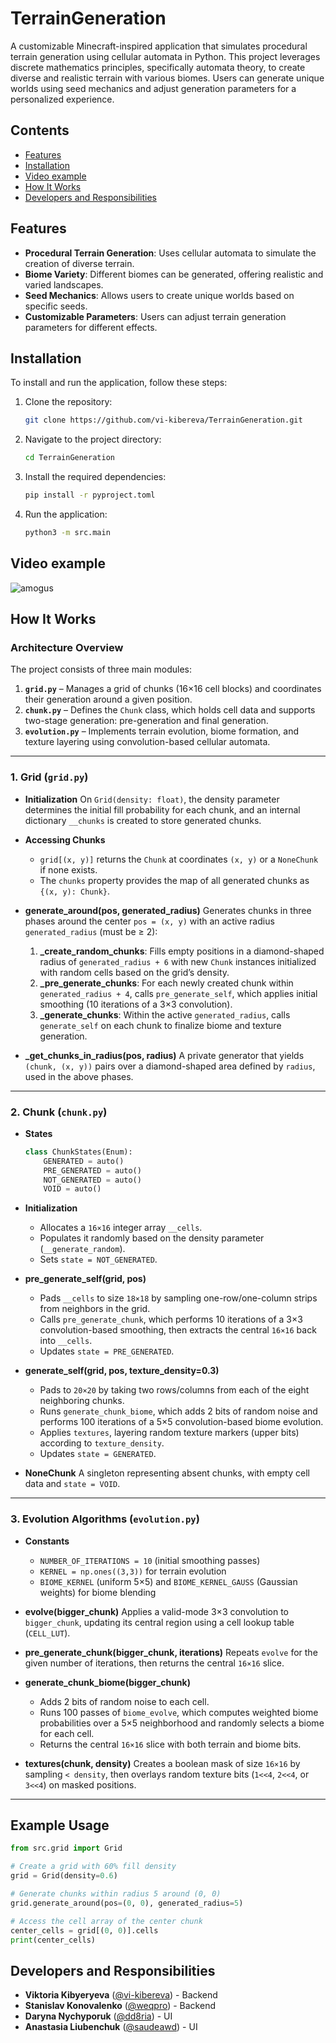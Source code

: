 # TerrainGeneration

A customizable Minecraft-inspired application that simulates procedural terrain generation using cellular automata in Python. This project leverages discrete mathematics principles, specifically automata theory, to create diverse and realistic terrain with various biomes. Users can generate unique worlds using seed mechanics and adjust generation parameters for a personalized experience.

## Contents

* [Features](#features)
* [Installation](#installation)
* [Video example](#video-example)
* [How It Works](#how-it-works)
* [Developers and Responsibilities](#developers-and-responsibilities)

## Features

* **Procedural Terrain Generation**: Uses cellular automata to simulate the creation of diverse terrain.
* **Biome Variety**: Different biomes can be generated, offering realistic and varied landscapes.
* **Seed Mechanics**: Allows users to create unique worlds based on specific seeds.
* **Customizable Parameters**: Users can adjust terrain generation parameters for different effects.

## Installation

To install and run the application, follow these steps:

1. Clone the repository:

   ```bash
   git clone https://github.com/vi-kibereva/TerrainGeneration.git
   ```

2. Navigate to the project directory:

   ```bash
   cd TerrainGeneration
   ```

3. Install the required dependencies:

   ```bash
   pip install -r pyproject.toml
   ```

4. Run the application:

   ```bash
   python3 -m src.main
   ```

## Video example
![amogus](https://media4.giphy.com/media/v1.Y2lkPTc5MGI3NjExODU1cjRrNjB4Z3JmY2lzMzQzOWN1ZTBhd2phcWZmd2JuZmNkbDNqaSZlcD12MV9pbnRlcm5hbF9naWZfYnlfaWQmY3Q9Zw/sPVn4kmov6qquA2rlh/giphy.gif)


## How It Works

### Architecture Overview

The project consists of three main modules:

1. **`grid.py`** – Manages a grid of chunks (16×16 cell blocks) and coordinates their generation around a given position.
2. **`chunk.py`** – Defines the `Chunk` class, which holds cell data and supports two-stage generation: pre-generation and final generation.
3. **`evolution.py`** – Implements terrain evolution, biome formation, and texture layering using convolution-based cellular automata.

---

### 1. Grid (`grid.py`)

* **Initialization**
  On `Grid(density: float)`, the density parameter determines the initial fill probability for each chunk, and an internal dictionary `__chunks` is created to store generated chunks.

* **Accessing Chunks**

  * `grid[(x, y)]` returns the `Chunk` at coordinates `(x, y)` or a `NoneChunk` if none exists.
  * The `chunks` property provides the map of all generated chunks as `{(x, y): Chunk}`.

* **generate\_around(pos, generated\_radius)**
  Generates chunks in three phases around the center `pos = (x, y)` with an active radius `generated_radius` (must be ≥ 2):

  1. **\_create\_random\_chunks**: Fills empty positions in a diamond-shaped radius of `generated_radius + 6` with new `Chunk` instances initialized with random cells based on the grid’s density.
  2. **\_pre\_generate\_chunks**: For each newly created chunk within `generated_radius + 4`, calls `pre_generate_self`, which applies initial smoothing (10 iterations of a 3×3 convolution).
  3. **\_generate\_chunks**: Within the active `generated_radius`, calls `generate_self` on each chunk to finalize biome and texture generation.

* **\_get\_chunks\_in\_radius(pos, radius)**
  A private generator that yields `(chunk, (x, y))` pairs over a diamond-shaped area defined by `radius`, used in the above phases.

---

### 2. Chunk (`chunk.py`)

* **States**

  ```python
  class ChunkStates(Enum):
      GENERATED = auto()
      PRE_GENERATED = auto()
      NOT_GENERATED = auto()
      VOID = auto()
  ```

* **Initialization**

  * Allocates a `16×16` integer array `__cells`.
  * Populates it randomly based on the density parameter (`__generate_random`).
  * Sets `state = NOT_GENERATED`.

* **pre\_generate\_self(grid, pos)**

  * Pads `__cells` to size `18×18` by sampling one-row/one-column strips from neighbors in the grid.
  * Calls `pre_generate_chunk`, which performs 10 iterations of a 3×3 convolution-based smoothing, then extracts the central `16×16` back into `__cells`.
  * Updates `state = PRE_GENERATED`.

* **generate\_self(grid, pos, texture\_density=0.3)**

  * Pads to `20×20` by taking two rows/columns from each of the eight neighboring chunks.
  * Runs `generate_chunk_biome`, which adds 2 bits of random noise and performs 100 iterations of a 5×5 convolution-based biome evolution.
  * Applies `textures`, layering random texture markers (upper bits) according to `texture_density`.
  * Updates `state = GENERATED`.

* **NoneChunk**
  A singleton representing absent chunks, with empty cell data and `state = VOID`.

---

### 3. Evolution Algorithms (`evolution.py`)

* **Constants**

  * `NUMBER_OF_ITERATIONS = 10` (initial smoothing passes)
  * `KERNEL = np.ones((3,3))` for terrain evolution
  * `BIOME_KERNEL` (uniform 5×5) and `BIOME_KERNEL_GAUSS` (Gaussian weights) for biome blending

* **evolve(bigger\_chunk)**
  Applies a valid-mode 3×3 convolution to `bigger_chunk`, updating its central region using a cell lookup table (`CELL_LUT`).

* **pre\_generate\_chunk(bigger\_chunk, iterations)**
  Repeats `evolve` for the given number of iterations, then returns the central `16×16` slice.

* **generate\_chunk\_biome(bigger\_chunk)**

  * Adds 2 bits of random noise to each cell.
  * Runs 100 passes of `biome_evolve`, which computes weighted biome probabilities over a 5×5 neighborhood and randomly selects a biome for each cell.
  * Returns the central `16×16` slice with both terrain and biome bits.

* **textures(chunk, density)**
  Creates a boolean mask of size `16×16` by sampling `< density`, then overlays random texture bits (`1<<4`, `2<<4`, or `3<<4`) on masked positions.

---

## Example Usage

```python
from src.grid import Grid

# Create a grid with 60% fill density
grid = Grid(density=0.6)

# Generate chunks within radius 5 around (0, 0)
grid.generate_around(pos=(0, 0), generated_radius=5)

# Access the cell array of the center chunk
center_cells = grid[(0, 0)].cells
print(center_cells)
```


## Developers and Responsibilities

* **Viktoria Kibyeryeva** ([@vi-kibereva](https://github.com/vi-kibereva)) - Backend
* **Stanislav Konovalenko** ([@weqpro](https://github.com/weqpro)) - Backend
* **Daryna Nychyporuk** ([@dd8ria](https://github.com/dd8ria)) - UI
* **Anastasia Liubenchuk** ([@saudeawd](https://github.com/saudeawd)) - UI
